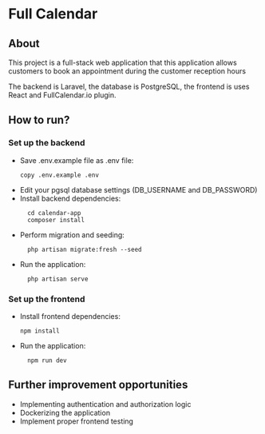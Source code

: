 # Full Calendar

## About

This project is a full-stack web application that this application allows customers to book an appointment during the customer reception hours

The backend is Laravel, the database is PostgreSQL, the frontend is uses React and FullCalendar.io plugin.

## How to run?

### Set up the backend

- Save .env.example file as .env file:
    ```
    copy .env.example .env
    ```
- Edit your pgsql database settings (DB_USERNAME and DB_PASSWORD)
- Install backend dependencies:
    ```
      cd calendar-app
      composer install  
    ```
- Perform migration and seeding:
    ```
      php artisan migrate:fresh --seed
    ```
- Run the application:
    ```
      php artisan serve
    ```

### Set up the frontend
- Install frontend dependencies:
    ```
    npm install
    ```
- Run the application:
    ```
      npm run dev
    ```

## Further improvement opportunities
- Implementing authentication and authorization logic
- Dockerizing the application
- Implement proper frontend testing